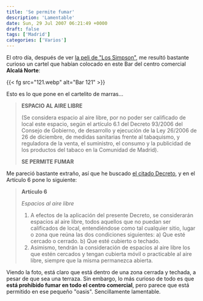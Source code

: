 ```yaml
---
title: 'Se permite fumar'
description: 'Lamentable'
date: Sun, 29 Jul 2007 06:21:49 +0000
draft: false
tags: ['Madrid']
categories: ['Varios']
---
```


El otro día, después de ver [la peli de "Los Simpson"](/los-simpsons-la-pelicula/), me resultó bastante curioso un cartel que habían colocado en este Bar del centro comercial **Alcalá Norte**:

{{< fg src="121.webp" alt="Bar 121" >}}

Esto es lo que pone en el cartelito de marras...

> **ESPACIO AL AIRE LIBRE**
> 
> (Se considera espacio al aire libre, por no poder ser calificado de local este espacio, según el artículo 6.1 del Decreto 93/2006 del Consejo de Gobierno, de desarrollo y ejecución de la Ley 26/2006 de 26 de diciembre, de medidas sanitarias frente al tabaquismo, y reguladora de la venta, el suministro, el consumo y la publicidad de los productos del tabaco en la Comunidad de Madrid).
> 
> **SE PERMITE FUMAR**

Me pareció bastante extraño, así que he buscado [el citado Decreto](http://www.madrid.org/cs/Satellite?c=CM_Seccion_BOCM&control=html&idPagina=1142321096347&pagename=ComunidadMadrid%2FEstructura&idBoletin=1142321095564&pid=1109265811699&language=es&cid=1142321095670&alias=4245), y en el Artículo 6 pone lo siguiente:

> **Artículo 6**
> 
> _Espacios al aire libre_
> 
> 1.  A efectos de la aplicación del presente Decreto, se considerarán espacios al aire libre, todos aquellos que no puedan ser calificados de local, entendiéndose como tal cualquier sitio, lugar o zona que reúna las dos condiciones siguientes: a) Que esté cercado o cerrado. b) Que esté cubierto o techado.
> 2.  Asimismo, tendrán la consideración de espacios al aire libre los que estén cercados y tengan cubierta móvil o practicable al aire libre, siempre que la misma permanezca abierta.

Viendo la foto, está claro que está dentro de una zona cerrada y techada, a pesar de que sea una terraza. Sin embargo, lo más curioso de todo es que **está prohibido fumar en todo el centro comercial**, pero parece que está permitido en ese pequeño "oasis". Sencillamente lamentable.